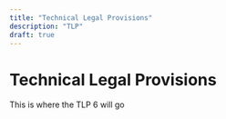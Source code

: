 ```yaml
---
title: "Technical Legal Provisions"
description: "TLP"
draft: true
---
```


# Technical Legal Provisions

This is where the TLP 6 will go
